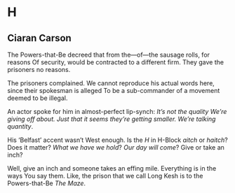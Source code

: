 # H
## Ciaran Carson
The Powers-that-Be decreed that from the—of—the sausage rolls, for reasons
Of security, would be contracted to a different firm. They gave the prisoners
no reasons.

The prisoners complained. We cannot reproduce his actual words here, since
their spokesman is alleged
To be a sub-commander of a movement deemed to be illegal.

An actor spoke for him in almost-perfect lip-synch: _It’s not the quality_
_We’re giving off about. Just that it seems they’re getting smaller. We’re
talking quantity_.

His ‘Belfast’ accent wasn’t West enough. Is the _H_ in H-Block _aitch_ or
_haitch_?
Does it matter? _What we have we hold_? _Our day will come_? Give or take an
inch?

Well, give an inch and someone takes an effing mile. Everything is in the ways
You say them. Like, the prison that we call Long Kesh is to the Powers-that-Be
_The Maze_.